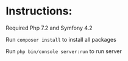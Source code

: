# Instructions:

Required Php 7.2 and Symfony 4.2

Run `composer install` to install all packages

Run `php bin/console server:run` to run server
